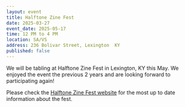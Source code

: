 ```yaml
---
layout: event
title: Halftone Zine Fest
date: 2025-03-27
event_date: 2025-05-17
time: 12 PM to 4 PM
location: SA/VS
address: 236 Bolivar Street, Lexington  KY
published: false
---
```


We will be tabling at Halftone Zine Fest in Lexington, KY this May. We enjoyed the event the previous 2 years and are looking forward to participating again!

Please check the [Halftone Zine Fest website](https://www.halftonezinefest.org/) for the most up to date information about the fest.

<!--more-->
